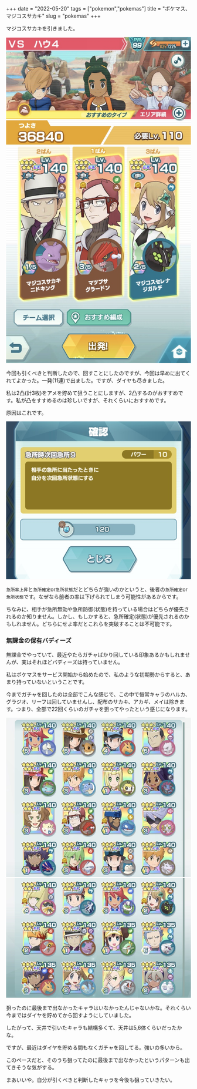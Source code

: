 +++
date = "2022-05-20"
tags = ["pokemon","pokemas"]
title = "ポケマス、マジコスサカキ"
slug = "pokemas"
+++

マジコスサカキを引きました。

![](https://raw.githubusercontent.com/syui/img/master/other/pokemonmasters_20220520_0000.jpg)

今回も引くべきと判断したので、回すことにしたのですが、今回は早めに出てくれてよかった。一発(11連)で出ました。ですが、ダイヤも尽きました。

私は2凸(計3枚)をアメを貯めて狙うことにしますが、2凸するのがおすすめです。私が凸をすすめるのは珍しいですが、それくらいにおすすめです。

原因はこれです。

![](https://raw.githubusercontent.com/syui/img/master/other/pokemonmasters_20220520_0003.jpg)

`急所率上昇`と`急所確定`or`急所状態`だとどちらが強いのかというと、後者の`急所確定`or`急所状態`です。なぜなら前者の率は下げられてしまう可能性があるからです。

ちなみに、相手が急所無効や急所防御(状態)を持っている場合はどちらが優先されるのか知りません。しかし、もしかすると、急所確定(状態)が優先されるのかもしれません。どちらにせよ率だとこれらを突破することは不可能です。

### 無課金の保有バディーズ

無課金でやっていて、最近やたらガチャばかり回している印象あるかもしれませんが、実はそれほどバディーズは持っていません。

私はポケマスをサービス開始から始めたので、私のような初期勢からすると、あまり持っていないということです。

今までガチャを回したのは全部でこんな感じで、この中で恒常キャラのハルカ、グラジオ、リーフは回していませんし、配布のサカキ、アカギ、メイは除きます。つまり、全部で22回くらいのガチャを狙ってやったという感じになります。

![](https://raw.githubusercontent.com/syui/img/master/other/pokemonmasters_20220520_0001.jpg)
![](https://raw.githubusercontent.com/syui/img/master/other/pokemonmasters_20220520_0002.jpg)

狙ったのに最後まで出なかったキャラはいなかったんじゃないかな。それくらい今まではダイヤを貯めてから回すようにしていました。

したがって、天井で引いたキャラも結構多くて、天井は5,6体くらいだったかな。

ですが、最近はダイヤを貯める間もなくガチャを回してる。強いの多いから。

このペースだと、そのうち狙ってたのに最後まで出なかったというパターンも出てきそうな気がする。

まあいいや。自分が引くべきと判断したキャラを今後も狙っていきたい。
